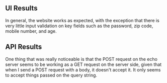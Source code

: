 ## UI Results

In general, the website works as expected, with the exception that there is very little input validation on key fields such as the password, zip code, mobile number, and age.

## API Results

One thing that was really noticeable is that the POST request on the echo server seems to be working as a GET request on the server side, given that when I send a POST request with a body, it doesn't accept it. It only seems to accept things passed on the query string. 